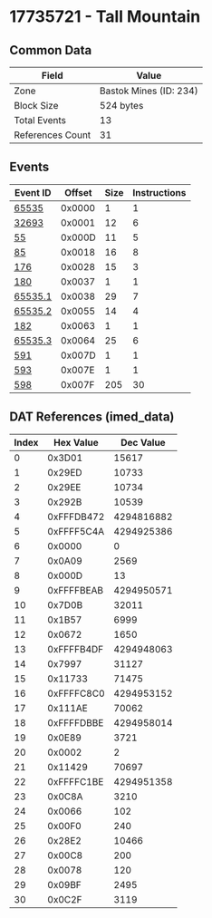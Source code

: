 # 17735721 - Tall Mountain

## Common Data

| Field            | Value                  |
|------------------|------------------------|
| Zone             | Bastok Mines (ID: 234) |
| Block Size       | 524 bytes              |
| Total Events     | 13                     |
| References Count | 31                     |

## Events

| Event ID                | Offset   |   Size |   Instructions |
|-------------------------|----------|--------|----------------|
| [65535](./65535.md)     | 0x0000   |      1 |              1 |
| [32693](./32693.md)     | 0x0001   |     12 |              6 |
| [55](./55.md)           | 0x000D   |     11 |              5 |
| [85](./85.md)           | 0x0018   |     16 |              8 |
| [176](./176.md)         | 0x0028   |     15 |              3 |
| [180](./180.md)         | 0x0037   |      1 |              1 |
| [65535.1](./65535.1.md) | 0x0038   |     29 |              7 |
| [65535.2](./65535.2.md) | 0x0055   |     14 |              4 |
| [182](./182.md)         | 0x0063   |      1 |              1 |
| [65535.3](./65535.3.md) | 0x0064   |     25 |              6 |
| [591](./591.md)         | 0x007D   |      1 |              1 |
| [593](./593.md)         | 0x007E   |      1 |              1 |
| [598](./598.md)         | 0x007F   |    205 |             30 |

## DAT References (imed_data)

|   Index | Hex Value   |   Dec Value |
|---------|-------------|-------------|
|       0 | 0x3D01      |       15617 |
|       1 | 0x29ED      |       10733 |
|       2 | 0x29EE      |       10734 |
|       3 | 0x292B      |       10539 |
|       4 | 0xFFFDB472  |  4294816882 |
|       5 | 0xFFFF5C4A  |  4294925386 |
|       6 | 0x0000      |           0 |
|       7 | 0x0A09      |        2569 |
|       8 | 0x000D      |          13 |
|       9 | 0xFFFFBEAB  |  4294950571 |
|      10 | 0x7D0B      |       32011 |
|      11 | 0x1B57      |        6999 |
|      12 | 0x0672      |        1650 |
|      13 | 0xFFFFB4DF  |  4294948063 |
|      14 | 0x7997      |       31127 |
|      15 | 0x11733     |       71475 |
|      16 | 0xFFFFC8C0  |  4294953152 |
|      17 | 0x111AE     |       70062 |
|      18 | 0xFFFFDBBE  |  4294958014 |
|      19 | 0x0E89      |        3721 |
|      20 | 0x0002      |           2 |
|      21 | 0x11429     |       70697 |
|      22 | 0xFFFFC1BE  |  4294951358 |
|      23 | 0x0C8A      |        3210 |
|      24 | 0x0066      |         102 |
|      25 | 0x00F0      |         240 |
|      26 | 0x28E2      |       10466 |
|      27 | 0x00C8      |         200 |
|      28 | 0x0078      |         120 |
|      29 | 0x09BF      |        2495 |
|      30 | 0x0C2F      |        3119 |
